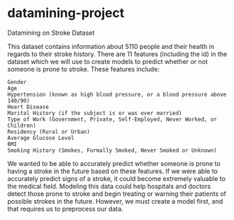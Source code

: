 # datamining-project

Datamining on Stroke Dataset

This dataset contains information about 5110 people and their health in regards to their stroke history. There are 11 features (including the id) in the dataset which we will use to create models to predict whether or not someone is prone to stroke. These features include:

    Gender
    Age
    Hypertension (known as high blood pressure, or a blood pressure above 140/90)
    Heart Disease
    Marital History (if the subject is or was ever married)
    Type of Work (Government, Private, Self-Employed, Never Worked, or Children)
    Residency (Rural or Urban)
    Average Glucose Level
    BMI
    Smoking History (Smokes, Formally Smoked, Never Smoked or Unknown)

We wanted to be able to accurately predict whether someone is prone to having a stroke in the future based on these features. If we were able to accurately predict signs of a stroke, it could become extremely valuable to the medical field. Modeling this data could help hospitals and doctors detect those prone to stroke and begin treating or warning their patients of possible strokes in the future. However, we must create a model first, and that requires us to preprocess our data.

